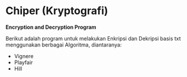 # Chiper (Kryptografi)
**Encryption and Decryption Program**

Berikut adalah program untuk melakukan Enkripsi dan Dekripsi basis txt menggunakan berbagai Algoritma, diantaranya:
- Vignere
- Playfair
- Hill
  
